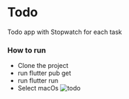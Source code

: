 # Todo 
Todo app with Stopwatch for each task

### How to run

- Clone the project
- run flutter pub get
- run flutter run
- Select macOs
![todo](https://user-images.githubusercontent.com/20519006/112815524-09e27280-909e-11eb-8003-9575600317f2.png)
